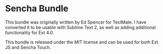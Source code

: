 # Sencha Bundle

This bundle was originally written by Ed Spencer for TextMate. I have converted it to be usable with Sublime Text 2, as well as adding additional functionality for Ext 4.0.

This bundle is released under the MIT license and can be used for both Ext JS and Sencha Touch.